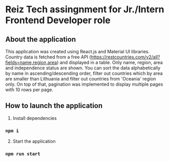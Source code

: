 # Reiz Tech assingnment for Jr./Intern Frontend Developer role


## About the application

This application was created using React.js and Material UI libraries.
Country data is fetched from a free API (https://restcountries.com/v2/all?fields=name,region,area) and displayed in a table. Only name, region, area and independence status are shown. You can sort the data alphabetically by name in ascending/descending order, filter out countries which by area are smaller than Lithuania and filter out countries from 'Oceania' region only. On top of that, pagination was implemented to display multiple pages with 10 rows per page. 

## How to launch the application

1. Install dependencies
### `npm i`

2. Start the application
### `npm run start`
